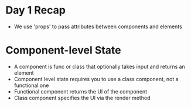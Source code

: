 # Day 1 Recap

- We use 'props' to pass attributes between components and elements

# Component-level State

- A component is func or class that optionally takes input and returns an element
- Component level state requires you to use a class component, not a functional one
- Functional component returns the UI of the component
- Class component specifies the UI via the render method
